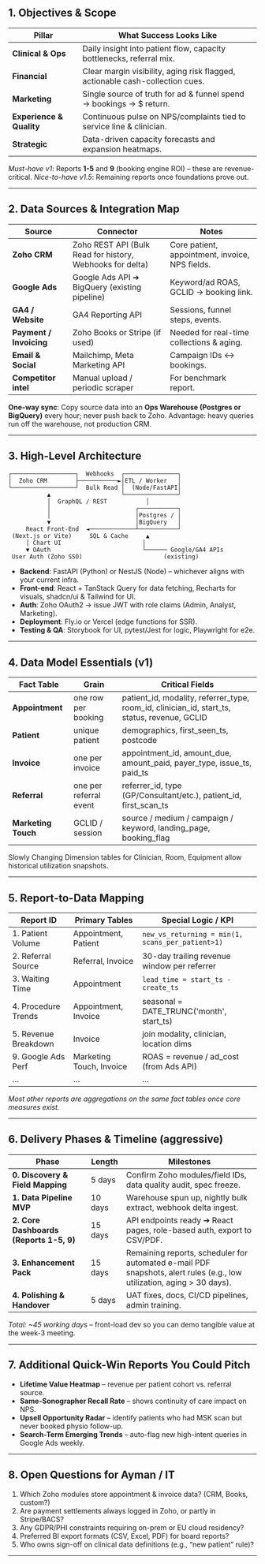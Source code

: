 
## 1. Objectives & Scope

| Pillar                   | What Success Looks Like                                                       |
| ------------------------ | ----------------------------------------------------------------------------- |
| **Clinical & Ops**       | Daily insight into patient flow, capacity bottlenecks, referral mix.          |
| **Financial**            | Clear margin visibility, aging risk flagged, actionable cash-collection cues. |
| **Marketing**            | Single source of truth for ad & funnel spend → bookings → \$ return.          |
| **Experience & Quality** | Continuous pulse on NPS/complaints tied to service line & clinician.          |
| **Strategic**            | Data-driven capacity forecasts and expansion heatmaps.                        |

*Must-have v1*: Reports **1-5** and **9** (booking engine ROI) – these are revenue-critical.
*Nice-to-have v1.5*: Remaining reports once foundations prove out.

---

## 2. Data Sources & Integration Map

| Source                  | Connector                                                 | Notes                                           |
| ----------------------- | --------------------------------------------------------- | ----------------------------------------------- |
| **Zoho CRM**            | Zoho REST API (Bulk Read for history, Webhooks for delta) | Core patient, appointment, invoice, NPS fields. |
| **Google Ads**          | Google Ads API ➔ BigQuery (existing pipeline)             | Keyword/ad ROAS, GCLID → booking link.          |
| **GA4 / Website**       | GA4 Reporting API                                         | Sessions, funnel steps, events.                 |
| **Payment / Invoicing** | Zoho Books or Stripe (if used)                            | Needed for real-time collections & aging.       |
| **Email & Social**      | Mailchimp, Meta Marketing API                             | Campaign IDs ↔ bookings.                        |
| **Competitor intel**    | Manual upload / periodic scraper                          | For benchmark report.                           |

**One-way sync**: Copy source data into an **Ops Warehouse (Postgres or BigQuery)** every hour; never push back to Zoho.
Advantage: heavy queries run off the warehouse, not production CRM.

---

## 3. High-Level Architecture

```text
┌──────────────────┐  Webhooks  ┌───────────────┐
│  Zoho CRM        ├───────────►│ETL / Worker   │
└──────────────────┘  Bulk Read │  (Node/FastAPI│
           ▲                    └───────────────┘
           │  GraphQL / REST           │
           │                        ┌───────────┐
           │                        │Postgres / │
           ▼                        │BigQuery   │
     React Front-End  ◄─────────────┴───────────┘
 (Next.js or Vite)     SQL & Cache     ▲
     │ Chart UI                       │
     ▼ OAuth                          └────── Google/GA4 APIs
 User Auth (Zoho SSO)                       (existing)
```

* **Backend**: FastAPI (Python) or NestJS (Node) – whichever aligns with your current infra.
* **Front-end**: React + TanStack Query for data fetching, Recharts for visuals, shadcn/ui & Tailwind for UI.
* **Auth**: Zoho OAuth2 → issue JWT with role claims (Admin, Analyst, Marketing).
* **Deployment**: Fly.io or Vercel (edge functions for SSR).
* **Testing & QA**: Storybook for UI, pytest/Jest for logic, Playwright for e2e.

---

## 4. Data Model Essentials (v1)

| Fact Table          | Grain                  | Critical Fields                                                                                   |
| ------------------- | ---------------------- | ------------------------------------------------------------------------------------------------- |
| **Appointment**     | one row per booking    | patient\_id, modality, referrer\_type, room\_id, clinician\_id, start\_ts, status, revenue, GCLID |
| **Patient**         | unique patient         | demographics, first\_seen\_ts, postcode                                                           |
| **Invoice**         | one per invoice        | appointment\_id, amount\_due, amount\_paid, payer\_type, issue\_ts, paid\_ts                      |
| **Referral**        | one per referral event | referrer\_id, type (GP/Consultant/etc.), patient\_id, first\_scan\_ts                             |
| **Marketing Touch** | GCLID / session        | source / medium / campaign / keyword, landing\_page, booking\_flag                                |

Slowly Changing Dimension tables for Clinician, Room, Equipment allow historical utilization snapshots.

---

## 5. Report-to-Data Mapping

| Report ID            | Primary Tables           | Special Logic / KPI                              |
| -------------------- | ------------------------ | ------------------------------------------------ |
| 1. Patient Volume    | Appointment, Patient     | `new_vs_returning = min(1, scans_per_patient>1)` |
| 2. Referral Source   | Referral, Invoice        | 30-day trailing revenue window per referrer      |
| 3. Waiting Time      | Appointment              | `lead_time = start_ts - create_ts`               |
| 4. Procedure Trends  | Appointment, Invoice     | seasonal = DATE\_TRUNC('month', start\_ts)       |
| 5. Revenue Breakdown | Invoice                  | join modality, clinician, location dims          |
| 9. Google Ads Perf   | Marketing Touch, Invoice | ROAS = revenue / ad\_cost (from Ads API)         |
| …                    | …                        | …                                                |

*Most other reports are aggregations on the same fact tables once core measures exist.*

---

## 6. Delivery Phases & Timeline (aggressive)

| Phase                                   | Length  | Milestones                                                                                                             |
| --------------------------------------- | ------- | ---------------------------------------------------------------------------------------------------------------------- |
| **0. Discovery & Field Mapping**        | 5 days  | Confirm Zoho modules/field IDs, data quality audit, spec freeze.                                                       |
| **1. Data Pipeline MVP**                | 10 days | Warehouse spun up, nightly bulk extract, webhook delta ingest.                                                         |
| **2. Core Dashboards (Reports 1-5, 9)** | 15 days | API endpoints ready ➔ React pages, role-based auth, export to CSV/PDF.                                                 |
| **3. Enhancement Pack**                 | 15 days | Remaining reports, scheduler for automated e-mail PDF snapshots, alert rules (e.g., low utilization, aging > 30 days). |
| **4. Polishing & Handover**             | 5 days  | UAT fixes, docs, CI/CD pipelines, admin training.                                                                      |

*Total: \~45 working days* – front-load dev so you can demo tangible value at the week-3 meeting.

---

## 7. Additional Quick-Win Reports You Could Pitch

* **Lifetime Value Heatmap** – revenue per patient cohort vs. referral source.
* **Same-Sonographer Recall Rate** – shows continuity of care impact on NPS.
* **Upsell Opportunity Radar** – identify patients who had MSK scan but never booked physio follow-up.
* **Search-Term Emerging Trends** – auto-flag new high-intent queries in Google Ads weekly.

---

## 8. Open Questions for Ayman / IT

1. Which Zoho modules store appointment & invoice data? (CRM, Books, custom?)
2. Are payment settlements always logged in Zoho, or partly in Stripe/BACS?
3. Any GDPR/PHI constraints requiring on-prem or EU cloud residency?
4. Preferred BI export formats (CSV, Excel, PDF) for board reports?
5. Who owns sign-off on clinical data definitions (e.g., “new patient” rule)?

---
